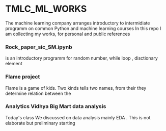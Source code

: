 # TMLC_ML_WORKS
The machine learning company arranges introductory to intermidiate programm on common Python and machine learning courses
In this repo I am collecting my works, for  personal and public references

### Rock_paper_sic_SM.ipynb 
 is an introductory programm for random number, while loop , disctionary element 

### Flame project
Flame is a game of kids. Two kinds tells two names, from their they determine relation between the

### Analytics Vidhya Big Mart data analysis

Today's class We discussed on data analysis mainly EDA . This is not elaborate but preliminary starting


 

